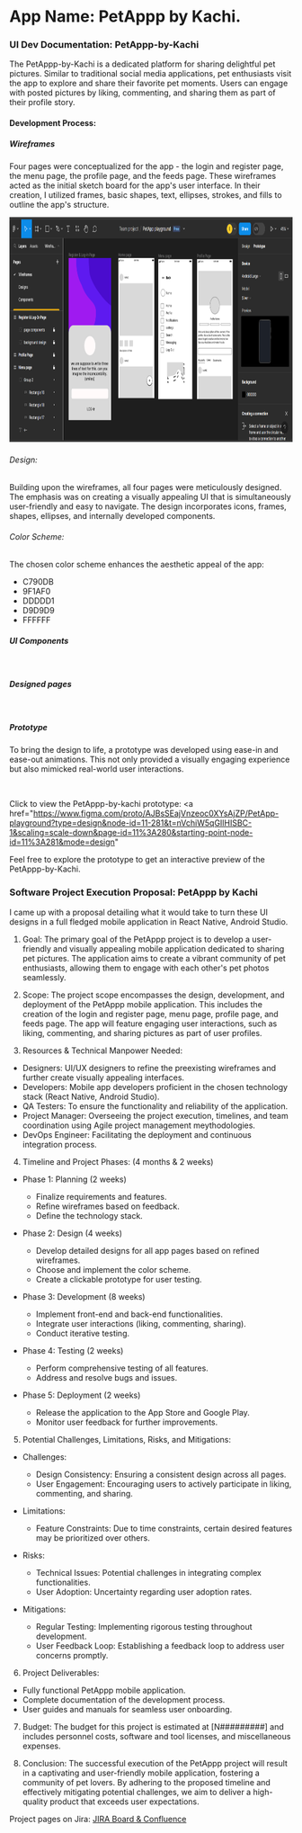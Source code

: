 # App Name: PetAppp by Kachi. 

### UI Dev Documentation: PetAppp-by-Kachi

The PetAppp-by-Kachi is a dedicated platform for sharing delightful pet pictures. Similar to traditional social media applications, pet enthusiasts visit the app to explore and share their favorite pet moments. Users can engage with posted pictures by liking, commenting, and sharing them as part of their profile story.

#### Development Process:
##### Wireframes

Four pages were conceptualized for the app - the login and register page, the menu page, the profile page, and the feeds page. These wireframes acted as the initial sketch board for the app's user interface. In their creation, I utilized frames, basic shapes, text, ellipses, strokes, and fills to outline the app's structure.

<div>
    <img src='images/petApp 0.png' alt='Wireframes' width='100%' height='400' />
</div> 

###### Design:
Building upon the wireframes, all four pages were meticulously designed. The emphasis was on creating a visually appealing UI that is simultaneously user-friendly and easy to navigate. The design incorporates icons, frames, shapes, ellipses, and internally developed components. 

###### Color Scheme:
The chosen color scheme enhances the aesthetic appeal of the app:
<ul> 
    <li> C790DB
    <li> 9F1AF0
    <li> DDDDD1
    <li> D9D9D9
    <li> FFFFFF
</ul>

##### UI Components
<div>
    <img   />
</div> 

##### Designed pages
<div>
    <img   />
</div> 

##### Prototype
To bring the design to life, a prototype was developed using ease-in and ease-out animations. This not only provided a visually engaging experience but also mimicked real-world user interactions. 

<div>
    <img   />
</div> 

 Click to view the PetAppp-by-kachi prototype:
<a href="https://www.figma.com/proto/AJBsSEajVnzeoc0XYsAjZP/PetApp-playground?type=design&node-id=11-281&t=nVchiW5qGIlHISBC-1&scaling=scale-down&page-id=11%3A280&starting-point-node-id=11%3A281&mode=design" 
> </a>

Feel free to explore the prototype to get an interactive preview of the PetAppp-by-Kachi.


### Software Project Execution Proposal: PetAppp by Kachi

I came up with a proposal detailing what it would take to turn these UI designs in a full fledged mobile application in React Native, Android Studio. 
1. Goal:
The primary goal of the PetAppp project is to develop a user-friendly and visually appealing mobile application dedicated to sharing pet pictures. The application aims to create a vibrant community of pet enthusiasts, allowing them to engage with each other's pet photos seamlessly.

2. Scope:
The project scope encompasses the design, development, and deployment of the PetAppp mobile application. This includes the creation of the login and register page, menu page, profile page, and feeds page. The app will feature engaging user interactions, such as liking, commenting, and sharing pictures as part of user profiles.

3. Resources & Technical Manpower Needed:
- Designers: UI/UX designers to refine the preexisting wireframes and further create visually appealing interfaces.
- Developers: Mobile app developers proficient in the chosen technology stack (React Native, Android Studio).
- QA Testers: To ensure the functionality and reliability of the application.
- Project Manager: Overseeing the project execution, timelines, and team coordination using Agile project management meythodologies.
- DevOps Engineer: Facilitating the deployment and continuous integration process.

4. Timeline and Project Phases: (4 months & 2 weeks)
- Phase 1: Planning (2 weeks)
  - Finalize requirements and features.
  - Refine wireframes based on feedback.
  - Define the technology stack.

- Phase 2: Design (4 weeks)
  - Develop detailed designs for all app pages based on refined wireframes.
  - Choose and implement the color scheme.
  - Create a clickable prototype for user testing.

- Phase 3: Development (8 weeks)
  - Implement front-end and back-end functionalities.
  - Integrate user interactions (liking, commenting, sharing).
  - Conduct iterative testing.

- Phase 4: Testing (2 weeks)
  - Perform comprehensive testing of all features.
  - Address and resolve bugs and issues.

- Phase 5: Deployment (2 weeks)
  - Release the application to the App Store and Google Play.
  - Monitor user feedback for further improvements.

5. Potential Challenges, Limitations, Risks, and Mitigations:
- Challenges:
  - Design Consistency: Ensuring a consistent design across all pages.
  - User Engagement: Encouraging users to actively participate in liking, commenting, and sharing.

- Limitations:
  - Feature Constraints: Due to time constraints, certain desired features may be prioritized over others.

- Risks:
  - Technical Issues: Potential challenges in integrating complex functionalities.
  - User Adoption: Uncertainty regarding user adoption rates.

- Mitigations:
  - Regular Testing: Implementing rigorous testing throughout development.
  - User Feedback Loop: Establishing a feedback loop to address user concerns promptly.

6. Project Deliverables:
- Fully functional PetAppp mobile application.
- Complete documentation of the development process.
- User guides and manuals for seamless user onboarding.

7. Budget:
The budget for this project is estimated at [N#########] and includes personnel costs, software and tool licenses, and miscellaneous expenses.

8. Conclusion:
The successful execution of the PetAppp project will result in a captivating and user-friendly mobile application, fostering a community of pet lovers. By adhering to the proposed timeline and effectively mitigating potential challenges, we aim to deliver a high-quality product that exceeds user expectations.

Project pages on Jira:
<a href="https://emmanuelkachi.atlassian.net/jira/software/projects/PBK/boards/5"> JIRA Board & Confluence</a>

<div>
    <img   />
    <img   />
</div> 